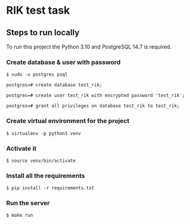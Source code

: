 # RIK test task

## Steps to run locally

To run this project the Python 3.10 and PostgreSQL 14.7 is required.

### Create database & user with password

`$ sudo -u postgres psql`

`postgres=# create database test_rik;`

`postgres=# create user test_rik with encrypted password 'test_rik';`

`postgres=# grant all privileges on database test_rik to test_rik;`

### Create virtual environment for the project

`$ virtualenv -p python3 venv`

### Activate it

`$ source venv/bin/activate`

### Install all the requirements

`$ pip install -r requirements.txt`

### Run the server

`$ make run`